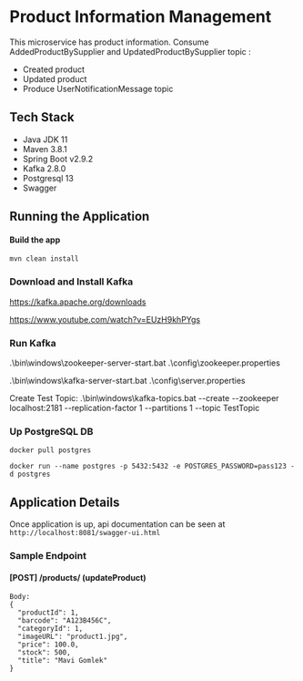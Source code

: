 # Product Information Management
This microservice has product information. Consume AddedProductBySupplier and UpdatedProductBySupplier topic :
* Created product 
* Updated product
* Produce UserNotificationMessage topic 


## Tech Stack
* Java JDK 11
* Maven 3.8.1
* Spring Boot v2.9.2
* Kafka 2.8.0
* Postgresql 13
* Swagger

## Running the Application
#### Build the app
`mvn clean install`

### Download and Install Kafka
https://kafka.apache.org/downloads

https://www.youtube.com/watch?v=EUzH9khPYgs

### Run Kafka
.\bin\windows\zookeeper-server-start.bat .\config\zookeeper.properties

.\bin\windows\kafka-server-start.bat .\config\server.properties

Create Test Topic:
.\bin\windows\kafka-topics.bat --create --zookeeper localhost:2181 --replication-factor 1 --partitions 1 --topic TestTopic

### Up PostgreSQL DB
`docker pull postgres`

`docker run --name postgres -p 5432:5432 -e POSTGRES_PASSWORD=pass123 -d postgres`

## Application Details

Once application is up, api documentation can be seen at `http://localhost:8081/swagger-ui.html`

### Sample Endpoint

#### [POST] /products/ (updateProduct)

```
Body: 
{
  "productId": 1,
  "barcode": "A123B456C",
  "categoryId": 1,
  "imageURL": "product1.jpg",
  "price": 100.0,
  "stock": 500,
  "title": "Mavi Gomlek"
}
```

